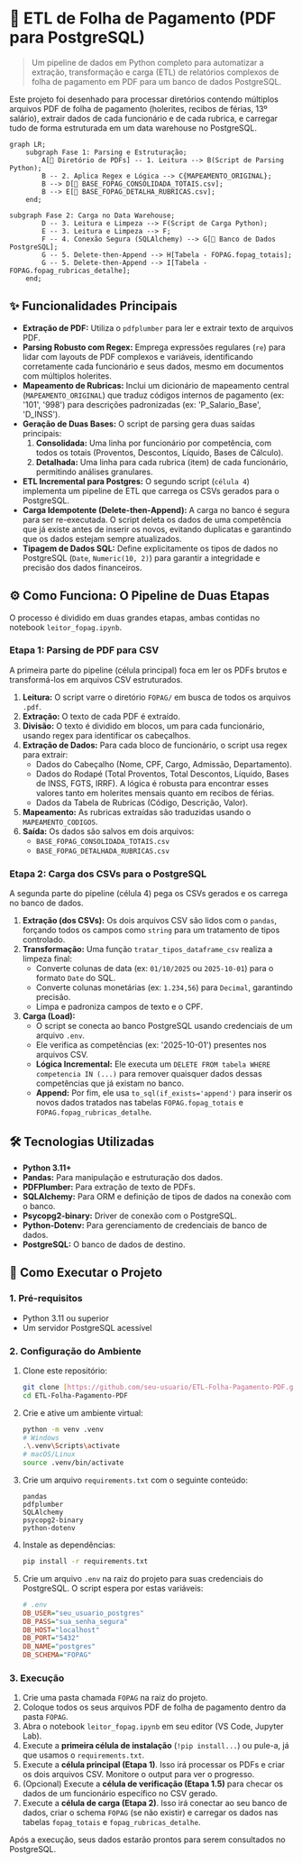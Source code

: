 # 🚀 ETL de Folha de Pagamento (PDF para PostgreSQL)

> Um pipeline de dados em Python completo para automatizar a extração, transformação e carga (ETL) de relatórios complexos de folha de pagamento em PDF para um banco de dados PostgreSQL.

Este projeto foi desenhado para processar diretórios contendo múltiplos arquivos PDF de folha de pagamento (holerites, recibos de férias, 13º salário), extrair dados de cada funcionário e de cada rubrica, e carregar tudo de forma estruturada em um data warehouse no PostgreSQL.

```mermaid
graph LR;
    subgraph Fase 1: Parsing e Estruturação;
        A[📂 Diretório de PDFs] -- 1. Leitura --> B(Script de Parsing Python);
        B -- 2. Aplica Regex e Lógica --> C{MAPEAMENTO_ORIGINAL};
        B --> D[📄 BASE_FOPAG_CONSOLIDADA_TOTAIS.csv];
        B --> E[📄 BASE_FOPAG_DETALHA_RUBRICAS.csv];
    end;

subgraph Fase 2: Carga no Data Warehouse;
        D -- 3. Leitura e Limpeza --> F(Script de Carga Python);
        E -- 3. Leitura e Limpeza --> F;
        F -- 4. Conexão Segura (SQLAlchemy) --> G[🐘 Banco de Dados PostgreSQL];
        G -- 5. Delete-then-Append --> H[Tabela - FOPAG.fopag_totais];
        G -- 5. Delete-then-Append --> I[Tabela - FOPAG.fopag_rubricas_detalhe];
    end;
```

## ✨ Funcionalidades Principais

* **Extração de PDF:** Utiliza o `pdfplumber` para ler e extrair texto de arquivos PDF.
* **Parsing Robusto com Regex:** Emprega expressões regulares (`re`) para lidar com layouts de PDF complexos e variáveis, identificando corretamente cada funcionário e seus dados, mesmo em documentos com múltiplos holerites.
* **Mapeamento de Rubricas:** Inclui um dicionário de mapeamento central (`MAPEAMENTO_ORIGINAL`) que traduz códigos internos de pagamento (ex: '101', '998') para descrições padronizadas (ex: 'P_Salario_Base', 'D_INSS').
* **Geração de Duas Bases:** O script de parsing gera duas saídas principais:
    1.  **Consolidada:** Uma linha por funcionário por competência, com todos os totais (Proventos, Descontos, Líquido, Bases de Cálculo).
    2.  **Detalhada:** Uma linha para cada rubrica (item) de cada funcionário, permitindo análises granulares.
* **ETL Incremental para Postgres:** O segundo script (`célula 4`) implementa um pipeline de ETL que carrega os CSVs gerados para o PostgreSQL.
* **Carga Idempotente (Delete-then-Append):** A carga no banco é segura para ser re-executada. O script deleta os dados de uma competência que já existe antes de inserir os novos, evitando duplicatas e garantindo que os dados estejam sempre atualizados.
* **Tipagem de Dados SQL:** Define explicitamente os tipos de dados no PostgreSQL (`Date`, `Numeric(10, 2)`) para garantir a integridade e precisão dos dados financeiros.

## ⚙️ Como Funciona: O Pipeline de Duas Etapas

O processo é dividido em duas grandes etapas, ambas contidas no notebook `leitor_fopag.ipynb`.

### Etapa 1: Parsing de PDF para CSV

A primeira parte do pipeline (célula principal) foca em ler os PDFs brutos e transformá-los em arquivos CSV estruturados.

1.  **Leitura:** O script varre o diretório `FOPAG/` em busca de todos os arquivos `.pdf`.
2.  **Extração:** O texto de cada PDF é extraído.
3.  **Divisão:** O texto é dividido em blocos, um para cada funcionário, usando regex para identificar os cabeçalhos.
4.  **Extração de Dados:** Para cada bloco de funcionário, o script usa regex para extrair:
    * Dados do Cabeçalho (Nome, CPF, Cargo, Admissão, Departamento).
    * Dados do Rodapé (Total Proventos, Total Descontos, Líquido, Bases de INSS, FGTS, IRRF). A lógica é robusta para encontrar esses valores tanto em holerites mensais quanto em recibos de férias.
    * Dados da Tabela de Rubricas (Código, Descrição, Valor).
5.  **Mapeamento:** As rubricas extraídas são traduzidas usando o `MAPEAMENTO_CODIGOS`.
6.  **Saída:** Os dados são salvos em dois arquivos:
    * `BASE_FOPAG_CONSOLIDADA_TOTAIS.csv`
    * `BASE_FOPAG_DETALHADA_RUBRICAS.csv`

### Etapa 2: Carga dos CSVs para o PostgreSQL

A segunda parte do pipeline (célula 4) pega os CSVs gerados e os carrega no banco de dados.

1.  **Extração (dos CSVs):** Os dois arquivos CSV são lidos com o `pandas`, forçando todos os campos como `string` para um tratamento de tipos controlado.
2.  **Transformação:** Uma função `tratar_tipos_dataframe_csv` realiza a limpeza final:
    * Converte colunas de data (ex: `01/10/2025` ou `2025-10-01`) para o formato `Date` do SQL.
    * Converte colunas monetárias (ex: `1.234,56`) para `Decimal`, garantindo precisão.
    * Limpa e padroniza campos de texto e o CPF.
3.  **Carga (Load):**
    * O script se conecta ao banco PostgreSQL usando credenciais de um arquivo `.env`.
    * Ele verifica as competências (ex: '2025-10-01') presentes nos arquivos CSV.
    * **Lógica Incremental:** Ele executa um `DELETE FROM tabela WHERE competencia IN (...)` para remover quaisquer dados dessas competências que já existam no banco.
    * **Append:** Por fim, ele usa `to_sql(if_exists='append')` para inserir os novos dados tratados nas tabelas `FOPAG.fopag_totais` e `FOPAG.fopag_rubricas_detalhe`.

## 🛠️ Tecnologias Utilizadas

* **Python 3.11+**
* **Pandas:** Para manipulação e estruturação dos dados.
* **PDFPlumber:** Para extração de texto de PDFs.
* **SQLAlchemy:** Para ORM e definição de tipos de dados na conexão com o banco.
* **Psycopg2-binary:** Driver de conexão com o PostgreSQL.
* **Python-Dotenv:** Para gerenciamento de credenciais de banco de dados.
* **PostgreSQL:** O banco de dados de destino.

## 🏁 Como Executar o Projeto

### 1. Pré-requisitos

* Python 3.11 ou superior
* Um servidor PostgreSQL acessível

### 2. Configuração do Ambiente

1.  Clone este repositório:
    ```bash
    git clone [https://github.com/seu-usuario/ETL-Folha-Pagamento-PDF.git](https://github.com/seu-usuario/ETL-Folha-Pagamento-PDF.git)
    cd ETL-Folha-Pagamento-PDF
    ```

2.  Crie e ative um ambiente virtual:
    ```bash
    python -m venv .venv
    # Windows
    .\.venv\Scripts\activate
    # macOS/Linux
    source .venv/bin/activate
    ```

3.  Crie um arquivo `requirements.txt` com o seguinte conteúdo:
    ```
    pandas
    pdfplumber
    SQLAlchemy
    psycopg2-binary
    python-dotenv
    ```

4.  Instale as dependências:
    ```bash
    pip install -r requirements.txt
    ```

5.  Crie um arquivo `.env` na raiz do projeto para suas credenciais do PostgreSQL. O script espera por estas variáveis:
    ```ini
    # .env
    DB_USER="seu_usuario_postgres"
    DB_PASS="sua_senha_segura"
    DB_HOST="localhost"
    DB_PORT="5432"
    DB_NAME="postgres"
    DB_SCHEMA="FOPAG"
    ```

### 3. Execução

1.  Crie uma pasta chamada `FOPAG` na raiz do projeto.
2.  Coloque todos os seus arquivos PDF de folha de pagamento dentro da pasta `FOPAG`.
3.  Abra o notebook `leitor_fopag.ipynb` em seu editor (VS Code, Jupyter Lab).
4.  Execute a **primeira célula de instalação** (`!pip install...`) ou pule-a, já que usamos o `requirements.txt`.
5.  Execute a **célula principal (Etapa 1)**. Isso irá processar os PDFs e criar os dois arquivos CSV. Monitore o output para ver o progresso.
6.  (Opcional) Execute a **célula de verificação (Etapa 1.5)** para checar os dados de um funcionário específico no CSV gerado.
7.  Execute a **célula de carga (Etapa 2)**. Isso irá conectar ao seu banco de dados, criar o schema `FOPAG` (se não existir) e carregar os dados nas tabelas `fopag_totais` e `fopag_rubricas_detalhe`.

Após a execução, seus dados estarão prontos para serem consultados no PostgreSQL.
